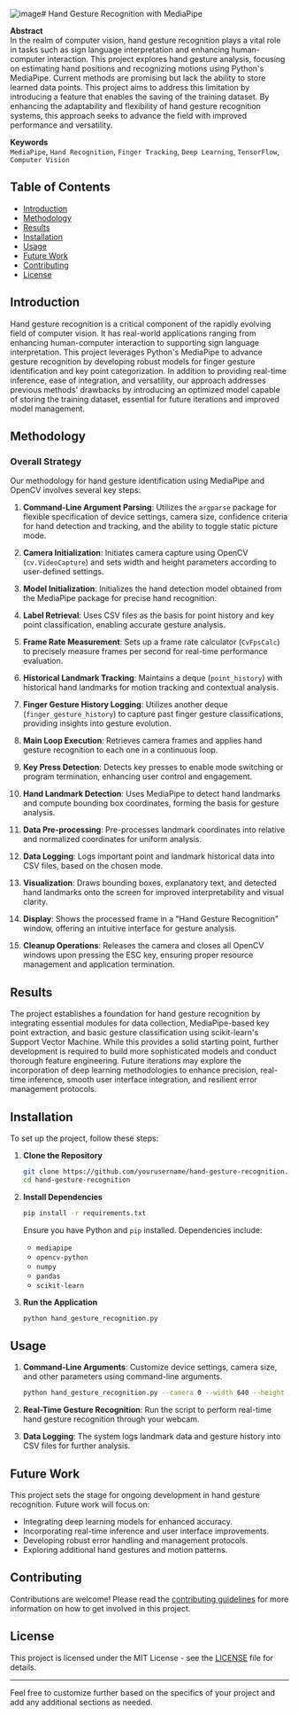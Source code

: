 ![image](https://github.com/Ankitpatil9901/Hand-Gesture-Recognition-and-Analysis/assets/96898434/9516a41a-2f1c-40bd-95c9-affb02386a4b)# Hand Gesture Recognition with MediaPipe

**Abstract**  
In the realm of computer vision, hand gesture recognition plays a vital role in tasks such as sign language interpretation and enhancing human-computer interaction. This project explores hand gesture analysis, focusing on estimating hand positions and recognizing motions using Python's MediaPipe. Current methods are promising but lack the ability to store learned data points. This project aims to address this limitation by introducing a feature that enables the saving of the training dataset. By enhancing the adaptability and flexibility of hand gesture recognition systems, this approach seeks to advance the field with improved performance and versatility.

**Keywords**  
`MediaPipe`, `Hand Recognition`, `Finger Tracking`, `Deep Learning`, `TensorFlow`, `Computer Vision`

## Table of Contents

- [Introduction](#introduction)
- [Methodology](#methodology)
- [Results](#results)
- [Installation](#installation)
- [Usage](#usage)
- [Future Work](#future-work)
- [Contributing](#contributing)
- [License](#license)

## Introduction

Hand gesture recognition is a critical component of the rapidly evolving field of computer vision. It has real-world applications ranging from enhancing human-computer interaction to supporting sign language interpretation. This project leverages Python's MediaPipe to advance gesture recognition by developing robust models for finger gesture identification and key point categorization. In addition to providing real-time inference, ease of integration, and versatility, our approach addresses previous methods' drawbacks by introducing an optimized model capable of storing the training dataset, essential for future iterations and improved model management.

## Methodology

### Overall Strategy

Our methodology for hand gesture identification using MediaPipe and OpenCV involves several key steps:

1. **Command-Line Argument Parsing**: Utilizes the `argparse` package for flexible specification of device settings, camera size, confidence criteria for hand detection and tracking, and the ability to toggle static picture mode.
   
2. **Camera Initialization**: Initiates camera capture using OpenCV (`cv.VideoCapture`) and sets width and height parameters according to user-defined settings.

3. **Model Initialization**: Initializes the hand detection model obtained from the MediaPipe package for precise hand recognition.

4. **Label Retrieval**: Uses CSV files as the basis for point history and key point classification, enabling accurate gesture analysis.

5. **Frame Rate Measurement**: Sets up a frame rate calculator (`CvFpsCalc`) to precisely measure frames per second for real-time performance evaluation.

6. **Historical Landmark Tracking**: Maintains a deque (`point_history`) with historical hand landmarks for motion tracking and contextual analysis.

7. **Finger Gesture History Logging**: Utilizes another deque (`finger_gesture_history`) to capture past finger gesture classifications, providing insights into gesture evolution.

8. **Main Loop Execution**: Retrieves camera frames and applies hand gesture recognition to each one in a continuous loop.

9. **Key Press Detection**: Detects key presses to enable mode switching or program termination, enhancing user control and engagement.

10. **Hand Landmark Detection**: Uses MediaPipe to detect hand landmarks and compute bounding box coordinates, forming the basis for gesture analysis.

11. **Data Pre-processing**: Pre-processes landmark coordinates into relative and normalized coordinates for uniform analysis.

12. **Data Logging**: Logs important point and landmark historical data into CSV files, based on the chosen mode.

13. **Visualization**: Draws bounding boxes, explanatory text, and detected hand landmarks onto the screen for improved interpretability and visual clarity.

14. **Display**: Shows the processed frame in a "Hand Gesture Recognition" window, offering an intuitive interface for gesture analysis.

15. **Cleanup Operations**: Releases the camera and closes all OpenCV windows upon pressing the ESC key, ensuring proper resource management and application termination.

## Results

The project establishes a foundation for hand gesture recognition by integrating essential modules for data collection, MediaPipe-based key point extraction, and basic gesture classification using scikit-learn's Support Vector Machine. While this provides a solid starting point, further development is required to build more sophisticated models and conduct thorough feature engineering. Future iterations may explore the incorporation of deep learning methodologies to enhance precision, real-time inference, smooth user interface integration, and resilient error management protocols.




## Installation

To set up the project, follow these steps:

1. **Clone the Repository**

   ```bash
   git clone https://github.com/yourusername/hand-gesture-recognition.git
   cd hand-gesture-recognition
   ```

2. **Install Dependencies**

   ```bash
   pip install -r requirements.txt
   ```

   Ensure you have Python and `pip` installed. Dependencies include:
   - `mediapipe`
   - `opencv-python`
   - `numpy`
   - `pandas`
   - `scikit-learn`

3. **Run the Application**

   ```bash
   python hand_gesture_recognition.py
   ```

## Usage

1. **Command-Line Arguments**: Customize device settings, camera size, and other parameters using command-line arguments.

   ```bash
   python hand_gesture_recognition.py --camera 0 --width 640 --height 480 --confidence 0.5
   ```

2. **Real-Time Gesture Recognition**: Run the script to perform real-time hand gesture recognition through your webcam.

3. **Data Logging**: The system logs landmark data and gesture history into CSV files for further analysis.

## Future Work

This project sets the stage for ongoing development in hand gesture recognition. Future work will focus on:
- Integrating deep learning models for enhanced accuracy.
- Incorporating real-time inference and user interface improvements.
- Developing robust error handling and management protocols.
- Exploring additional hand gestures and motion patterns.

## Contributing

Contributions are welcome! Please read the [contributing guidelines](CONTRIBUTING.md) for more information on how to get involved in this project.

## License

This project is licensed under the MIT License - see the [LICENSE](LICENSE) file for details.

---

Feel free to customize further based on the specifics of your project and add any additional sections as needed.
